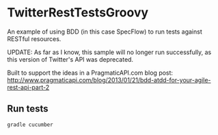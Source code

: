 TwitterRestTestsGroovy
======================

An example of using BDD (in this case SpecFlow) to run tests against RESTful resources.

UPDATE: As far as I know, this sample will no longer run successfully, as this version of Twitter's API was deprecated.

Built to support the ideas in a PragmaticAPI.com blog post:
http://www.pragmaticapi.com/blog/2013/01/21/bdd-atdd-for-your-agile-rest-api-part-2

## Run tests
```
gradle cucumber
```
